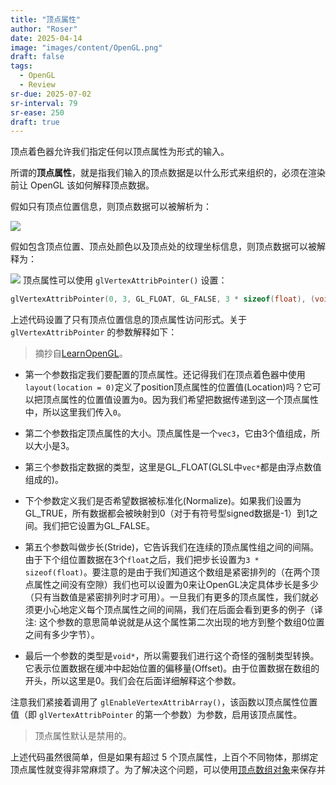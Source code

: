 ```yaml
---
title: "顶点属性"
author: "Roser"
date: 2025-04-14
image: "images/content/OpenGL.png"
draft: false
tags:
  - OpenGL
  - Review
sr-due: 2025-07-02
sr-interval: 79
sr-ease: 250
draft: true
---
```

顶点着色器允许我们指定任何以顶点属性为形式的输入。

所谓的**顶点属性**，就是指我们输入的顶点数据是以什么形式来组织的，必须在渲染前让 OpenGL 该如何解释顶点数据。

假如只有顶点位置信息，则顶点数据可以被解析为：

![](image/只有顶点位置的顶点属性示意图.png)

假如包含顶点位置、顶点处颜色以及顶点处的纹理坐标信息，则顶点数据可以被解释为：

![](image/包含顶点位置、顶点处片段颜色以及顶点处纹理坐标的顶点属性示意图.png)
顶点属性可以使用 `glVertexAttribPointer()` 设置：

```cpp
glVertexAttribPointer(0, 3, GL_FLOAT, GL_FALSE, 3 * sizeof(float), (void*)0); glEnableVertexAttribArray(0);
```

上述代码设置了只有顶点位置信息的顶点属性访问形式。关于 `glVertexAttribPointer` 的参数解释如下：

> 摘抄自[LearnOpenGL](https://learnopengl-cn.github.io/01%20Getting%20started/04%20Hello%20Triangle/)。

- 第一个参数指定我们要配置的顶点属性。还记得我们在顶点着色器中使用`layout(location = 0)`定义了position顶点属性的位置值(Location)吗？它可以把顶点属性的位置值设置为`0`。因为我们希望把数据传递到这一个顶点属性中，所以这里我们传入`0`。

- 第二个参数指定顶点属性的大小。顶点属性是一个`vec3`，它由3个值组成，所以大小是3。

- 第三个参数指定数据的类型，这里是GL_FLOAT(GLSL中`vec*`都是由浮点数值组成的)。

- 下个参数定义我们是否希望数据被标准化(Normalize)。如果我们设置为GL_TRUE，所有数据都会被映射到0（对于有符号型signed数据是-1）到1之间。我们把它设置为GL_FALSE。

- 第五个参数叫做步长(Stride)，它告诉我们在连续的顶点属性组之间的间隔。由于下个组位置数据在3个`float`之后，我们把步长设置为`3 * sizeof(float)`。要注意的是由于我们知道这个数组是紧密排列的（在两个顶点属性之间没有空隙）我们也可以设置为0来让OpenGL决定具体步长是多少（只有当数值是紧密排列时才可用）。一旦我们有更多的顶点属性，我们就必须更小心地定义每个顶点属性之间的间隔，我们在后面会看到更多的例子（译注: 这个参数的意思简单说就是从这个属性第二次出现的地方到整个数组0位置之间有多少字节）。

- 最后一个参数的类型是`void*`，所以需要我们进行这个奇怪的强制类型转换。它表示位置数据在缓冲中起始位置的偏移量(Offset)。由于位置数据在数组的开头，所以这里是0。我们会在后面详细解释这个参数。

注意我们紧接着调用了 `glEnableVertexAttribArray()`，该函数以顶点属性位置值（即 `glVertexAttribPointer` 的第一个参数）为参数，启用该顶点属性。

> 顶点属性默认是禁用的。

上述代码虽然很简单，但是如果有超过 5 个顶点属性，上百个不同物体，那绑定顶点属性就变得非常麻烦了。为了解决这个问题，可以使用[顶点数组对象](顶点数组对象.md)来保存并